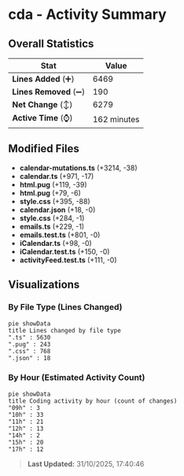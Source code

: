 # cda - Activity Summary 

## Overall Statistics

| Stat                   | Value                                                             |
| ---------------------- | ----------------------------------------------------------------- |
| **Lines Added** (➕)   | 6469                                          |
| **Lines Removed** (➖) | 190                                        |
| **Net Change** (↕)    | 6279                |
| **Active Time** (⌚)   | 162 minutes |


## Modified Files
- **calendar-mutations.ts** (+3214, -38)
- **calendar.ts** (+971, -17)
- **html.pug** (+119, -39)
- **html.pug** (+79, -6)
- **style.css** (+395, -88)
- **calendar.json** (+18, -0)
- **style.css** (+284, -1)
- **emails.ts** (+229, -1)
- **emails.test.ts** (+801, -0)
- **iCalendar.ts** (+98, -0)
- **iCalendar.test.ts** (+150, -0)
- **activityFeed.test.ts** (+111, -0)

## Visualizations

### By File Type (Lines Changed)

```mermaid
pie showData
title Lines changed by file type
".ts" : 5630
".pug" : 243
".css" : 768
".json" : 18
```

### By Hour (Estimated Activity Count)

```mermaid
pie showData
title Coding activity by hour (count of changes)
"09h" : 3
"10h" : 33
"11h" : 21
"12h" : 13
"14h" : 2
"15h" : 20
"17h" : 12
```


> **Last Updated:** 31/10/2025, 17:40:46